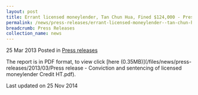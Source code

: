 ```yaml
---
layout: post
title: Errant licensed moneylender, Tan Chun Hua, Fined $124,000 - Press release
permalink: /news/press-releases/errant-licensed-moneylender--tan-chun-hua--fined--124-000---pres
breadcrumb: Press Releases
collection_name: news
---
```


25 Mar 2013 Posted in [Press releases](/news/press-releases)

The report is in PDF format, to view click [here (0.35MB)](/files/news/press-releases/2013/03/Press release - Conviction and sentencing of licensed moneylender Credit HT.pdf).

<p class="right-side-updated">Last updated on 25 Nov 2014</p>
